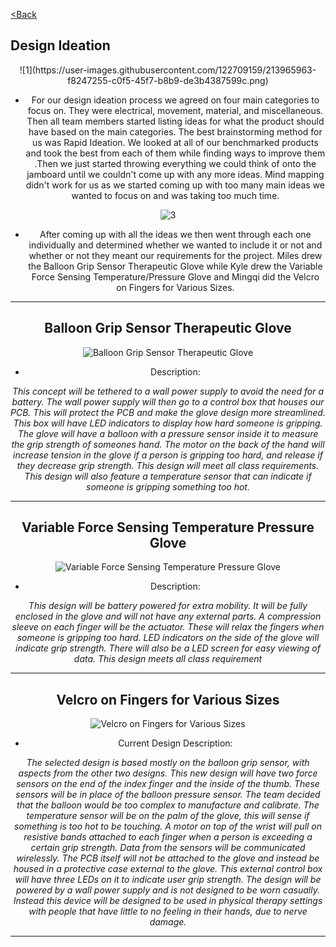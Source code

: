 [<Back](https://team-208-github-io.github.io/Team-208/)

## Design Ideation
  
<div align=center> ![1](https://user-images.githubusercontent.com/122709159/213965963-f8247255-c0f5-45f7-b8b9-de3b4387599c.png) 

* For our design ideation process we agreed on four main categories to focus on. They were electrical, movement, material, and miscellaneous. Then all team members started listing ideas for what the product should have based on the main categories. The best brainstorming method for us was Rapid Ideation. We looked at all of our benchmarked products and took the best from each of them while finding ways to improve them .Then we just started throwing everything we could think of onto the jamboard until we couldn't come up with any more ideas. Mind mapping didn't work for us as we started coming up with too many main ideas we wanted to focus on and was taking too much time. 

<div  align="center"> 

![3](https://user-images.githubusercontent.com/122709159/213966327-d724d5fc-da0b-442a-a4be-13c727f222c8.png)

</div>

* After coming up with all the ideas we then went through each one individually and determined whether we wanted to include it or not and whether or not they meant our requirements for the project. Miles drew the Balloon Grip Sensor Therapeutic Glove while Kyle drew the Variable Force Sensing Temperature/Pressure Glove and Mingqi did the Velcro on Fingers for Various Sizes.

---
**Balloon Grip Sensor Therapeutic Glove**
---

<div  align="center">   
  
![Balloon Grip Sensor Therapeutic Glove](https://user-images.githubusercontent.com/122709159/213966462-f60028a3-5916-4f63-95ae-82ab78ccc513.png)

</div> 
  
* Description: 

_This concept will be tethered to a wall power supply to avoid the need for a battery\. The wall power supply will then go to a control box that houses our PCB\. This will protect the PCB and make the glove design more streamlined\. This box will have LED indicators to display how hard someone is gripping\. The glove will have a balloon with a pressure sensor inside it to measure the grip strength of someones hand\. The motor on the back of the hand will increase tension in the glove if a person is gripping too hard, and release if they decrease grip strength\. This design will meet all class requirements\. This design will also feature a temperature sensor that can indicate if someone is gripping something too hot\._

---
**Variable Force Sensing Temperature Pressure Glove**
---

<div  align="center">  

![Variable Force Sensing Temperature Pressure Glove](https://user-images.githubusercontent.com/122709159/213966564-2cba5767-babe-4e55-85ea-b9585db0051f.png)

</div> 

* Description: 

_This design will be battery powered for extra mobility\. It will be fully enclosed in the glove and will not have any external parts\. A compression sleeve on each finger will be the actuator\. These will relax the fingers when someone is gripping too hard\. LED indicators on the side of the glove will indicate grip strength\. There will also be a LED screen for easy viewing of data\. This design meets all class requirement_

--- 
**Velcro on Fingers for Various Sizes**
---

<div  align="center">  
  
![Velcro on Fingers for Various Sizes](https://user-images.githubusercontent.com/122709159/213966611-4041dacc-41a9-4ff9-aeaa-34a482402d6a.jpg)

</div>     
  
* Current Design Description:
  
_The selected design is based mostly on the balloon grip sensor, with aspects from the other two designs\. This new design will have two force sensors on the end of the index finger and the inside of the thumb\. These sensors will be in place of the balloon pressure sensor\. The team decided that the balloon would be too complex to manufacture and calibrate\. The temperature sensor will be on the palm of the glove, this will sense if something is too hot to be touching\. A motor on top of the wrist will pull on resistive bands attached to each finger when a person is exceeding a certain grip strength\. Data from the sensors will be communicated wirelessly\. The PCB itself will not be attached to the glove and instead be housed in a protective case external to the glove\. This external control box will have three LEDs on it to indicate user grip strength\. The design will be powered by a wall power supply and is not designed to be worn casually\. Instead this device will be designed to be used in physical therapy settings with people that have little to no feeling in their hands, due to nerve damage\._

---
